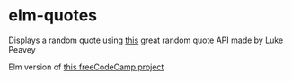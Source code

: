 # elm-quotes
Displays a random quote using [this](https://github.com/lukePeavey/quotable) great random quote API made by Luke Peavey

Elm version of [this freeCodeCamp project](https://www.freecodecamp.org/learn/front-end-libraries/front-end-libraries-projects/build-a-random-quote-machine)
